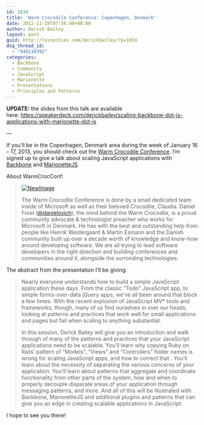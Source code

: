```yaml
---
id: 1034
title: 'Warm Crocodile Conference: Copenhagen, Denmark'
date: 2012-11-28T07:56:40+00:00
author: Derick Bailey
layout: post
guid: http://lostechies.com/derickbailey/?p=1034
dsq_thread_id:
  - "948110392"
categories:
  - Backbone
  - Community
  - JavaScript
  - Marionette
  - Presentations
  - Principles and Patterns
---
```

**UPDATE:** the slides from this talk are available here: <https://speakerdeck.com/derickbailey/scaling-backbone-dot-js-applications-with-marionette-dot-js>

&#8212;

If you&#8217;ll be in the Copenhagen, Denmark area during the week of January 16 &#8211; 17, 2013, you should check out the [Warm Crocodile Conference](http://warmcrocconf.net/). I&#8217;m signed up to give a talk about scaling JavaScript applications with [Backbone](http://backbonejs.org/) and [MarionetteJS](http://marionettejs.com/). 

About WarmCrocConf:

> [<img title="NewImage.png" src="http://lostechies.com/derickbailey/files/2012/11/NewImage.png" alt="NewImage" border="0" />](http://warmcrocconf.net/)
> 
> The Warm Crocodile Conference is done by a small dedicated team inside of Microsoft as well as their beloved Crocodile, Claudia. Daniel Frost ([@danielovich](https://twitter.com/danielovich)), the mind behind the Warm Crocodile, is a proud community advocate & technologist preacher who works for Microsoft in Denmark. He has with the best and outstanding help from people like Henrik Westergaard & Martin Esmann and the Danish community built up over a decade worth of knowledge and know-how around developing software. We are all trying to lead software developers in the right direction and building conferences and communities around it, alongside the surronding technologies.

The abstract from the presentation I&#8217;ll be giving:

> Nearly everyone understands how to build a simple JavaScript application these days. From the classic &#8220;Todo&#8221; JavaScript app, to simple forms-over-data jQuery apps, we&#8217;ve all been around that block a few times. With the recent explosion of JavaScript MV* tools and frameworks, though, many of us find ourselves in over our heads, looking at patterns and practices that work well for small applications and pages but fail when scaling to anything substantial.
> 
> In this session, Derick Bailey will give you an introduction and walk through of many of the patterns and practices that your JavaScript applications need to be scalable. You&#8217;ll learn why copying Ruby on Rails&#8217; pattern of &#8220;Models&#8221;, &#8220;Views&#8221; and &#8220;Controllers&#8221; folder names is wrong for scaling JavaScript apps, and how to correct that . You&#8217;ll learn about the necessity of separating the various concerns of your application. You&#8217;ll learn about patterns that aggregate and coordinate functionality from other parts of the system, how and when to properly decouple disparate areas of your application through messaging patterns, and more. And all of this will be illustrated with Backbone, MarionetteJS and additional plugins and patterns that can give you an edge in creating scalable applications in JavaScript.

I hope to see you there!